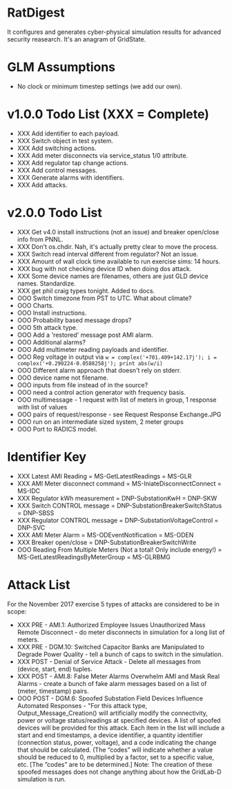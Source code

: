 # RatDigest

It configures and generates cyber-physical simulation results for advanced security reasearch. It's an anagram of GridState.

# GLM Assumptions

- No clock or minimum timestep settings (we add our own).

# v1.0.0 Todo List (XXX = Complete)

- XXX Add identifier to each payload.
- XXX Switch object in test system.
- XXX Add switching actions.
- XXX Add meter disconnects via service_status 1/0 attribute.
- XXX Add regulator tap change actions.
- XXX Add control messages.
- XXX Generate alarms with identifiers.
- XXX Add attacks.

# v2.0.0 Todo List

- XXX Get v4.0 install instructions (not an issue) and breaker open/close info from PNNL.
- XXX Don't os.chdir. Nah, it's actually pretty clear to move the process.
- XXX Switch read interval different from regulator? Not an issue.
- XXX Amount of wall clock time available to run exercise sims: 14 hours.
- XXX bug with not checking device ID when doing dos attack.
- XXX Some device names are filenames, others are just GLD device names. Standardize.
- XXX get phil craig types tonight. Added to docs.
- OOO Switch timezone from PST to UTC. What about climate?
- OOO Charts.
- OOO Install instructions.
- OOO Probability based message drops?
- OOO 5th attack type.
- OOO Add a 'restored' message post AMI alarm.
- OOO Additional alarms?
- OOO Add multimeter reading payloads and identifier.
- OOO Reg voltage in output via ```w = complex('+701.409+142.17j'); i = complex('+0.290224-0.0588258j'); print abs(w/i)```
- OOO Different alarm approach that doesn't rely on stderr.
- OOO device name not filename.
- OOO inputs from file instead of in the source?
- OOO need a control action generator with frequency basis.
- OOO multimessage - 1 request with list of meters in group, 1 response with list of values
- OOO pairs of request/response - see Request Response Exchange.JPG
- OOO run on an intermediate sized system, 2 meter groups
- OOO Port to RADICS model.

# Identifier Key

- XXX Latest AMI Reading = MS-GetLatestReadings = MS-GLR
- XXX AMI Meter disconnect command = MS-IniateDisconnectConnect = MS-IDC
- XXX Regulator kWh measurement = DNP-SubstationKwH = DNP-SKW
- XXX Switch CONTROL message = DNP-SubstationBreakerSwitchStatus = DNP-SBSS
- XXX Regulator CONTROL message = DNP-SubstationVoltageControl = DNP-SVC
- XXX AMI Meter Alarm = MS-ODEventNotification = MS-ODEN
- XXX Breaker open/close = DNP-SubstationBreakerSwitchWrite
- OOO Reading From Multiple Meters (Not a total! Only include energy!) = MS-GetLatestReadingsByMeterGroup = MS-GLRBMG

# Attack List

For the November 2017 exercise 5 types of attacks are considered to be in scope:

- XXX PRE - AMI.1: Authorized Employee Issues Unauthorized Mass Remote Disconnect - do meter disconnects in simulation for a long list of meters.
- XXX PRE - DGM.10: Switched Capacitor Banks are Manipulated to Degrade Power Quality - tell a bunch of caps to switch in the simulation.
- XXX POST - Denial of Service Attack - Delete all messages from (device, start, end) tuples.
- XXX POST - AMI.8: False Meter Alarms Overwhelm AMI and Mask Real Alarms - create a bunch of fake alarm messages based on a list of (meter, timestamp) pairs.
- OOO POST - DGM.6: Spoofed Substation Field Devices Influence Automated Responses - "For this attack type, Output_Message_Creation() will artificially modify the connectivity, power or voltage status/readings at specified devices.  A list of spoofed devices will be provided for this attack.  Each item in the list will include a start and end timestamps, a device identifier, a quantity identifier (connection status, power, voltage), and a code indicating the change that should be calculated. (The “codes” will indicate whether a value should be reduced to 0, multiplied by a factor, set to a specific value, etc.  [The ”codes” are to be determined.] Note: The creation of these spoofed messages does not change anything about how the GridLab-D simulation is run.
